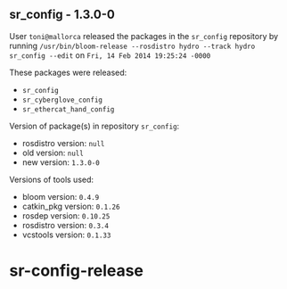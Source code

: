 ## sr_config - 1.3.0-0

User `toni@mallorca` released the packages in the `sr_config` repository by running `/usr/bin/bloom-release --rosdistro hydro --track hydro sr_config --edit` on `Fri, 14 Feb 2014 19:25:24 -0000`

These packages were released:
- `sr_config`
- `sr_cyberglove_config`
- `sr_ethercat_hand_config`

Version of package(s) in repository `sr_config`:
- rosdistro version: `null`
- old version: `null`
- new version: `1.3.0-0`

Versions of tools used:
- bloom version: `0.4.9`
- catkin_pkg version: `0.1.26`
- rosdep version: `0.10.25`
- rosdistro version: `0.3.4`
- vcstools version: `0.1.33`


sr-config-release
=================
